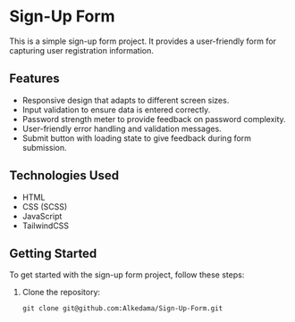 # Sign-Up Form

This is a simple sign-up form project. It provides a user-friendly form for capturing user registration information.

## Features

- Responsive design that adapts to different screen sizes.
- Input validation to ensure data is entered correctly.
- Password strength meter to provide feedback on password complexity.
- User-friendly error handling and validation messages.
- Submit button with loading state to give feedback during form submission.

## Technologies Used

- HTML
- CSS (SCSS)
- JavaScript
- TailwindCSS

## Getting Started

To get started with the sign-up form project, follow these steps:

1. Clone the repository:
   ```shell
   git clone git@github.com:Alkedama/Sign-Up-Form.git
